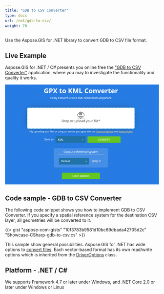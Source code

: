 ```yaml
---
title: "GDB to CSV Converter"
type: docs
url: /net/gdb-to-csv/
weight: 70
---
```


Use the Aspose.GIS for .NET library to convert GDB to CSV file format.

## **Live Example**

Aspose.GIS for .NET / C# presents you online free the ["GDB to CSV Converter"](https://products.aspose.app/gis/conversion/gdb-to-csv) application, where you may to investigate the functionality and quality it works.

![GDB to CSV Converter App](conversion.png)

## **Code sample - GDB to CSV Converter**

The following code snippet shows you how to implement GDB to CSV Converter. If you specify a spatial reference system for the destination CSV layer, all geometries will be converted to it. 

{{< gist "aspose-com-gists" "10f3783b9581d10bc69dbada42705d2c" "Showcase-CSharp-gdb-to-csv.cs" >}}

This sample show general possibilities. Aspose.GIS for .NET has wide options to [convert files](https://docs.aspose.com/gis/net/vector-layers/). Each vector-based format has its own read/write options which is inherited from the [DriverOptions](https://apireference.aspose.com/gis/net/aspose.gis/driveroptions) class.

## **Platform - .NET / C#**

We supports Framework 4.7 or later under Windows, and .NET Core 2.0 or later under Windows or Linux
